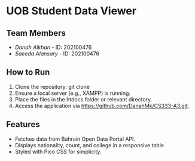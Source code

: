 # UOB Student Data Viewer

## Team Members
- *Danah Alkhan* - ID: 202100476
- *Saeeda Alansary* - ID: 202100476

## How to Run
1. Clone the repository: git clone <repo-link>
2. Ensure a local server (e.g., XAMPP) is running.
3. Place the files in the htdocs folder or relevant directory.
4. Access the application via https://github.com/DanahMk/CS333-A3.git.

## Features
- Fetches data from Bahrain Open Data Portal API.
- Displays nationality, count, and college in a responsive table.
- Styled with Pico CSS for simplicity.

